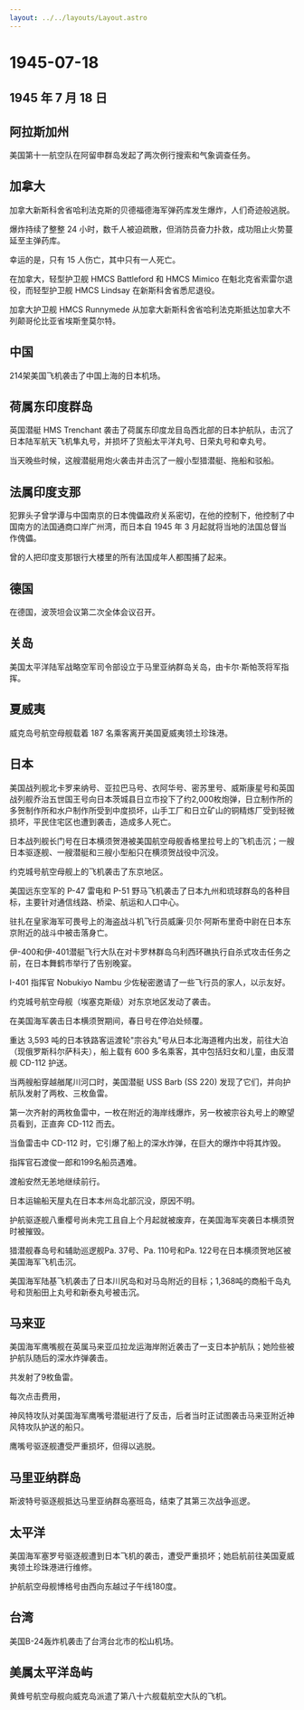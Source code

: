 ```yaml
---
layout: ../../layouts/Layout.astro
---
```


# 1945-07-18

## 1945 年 7 月 18 日

## 阿拉斯加州

美国第十一航空队在阿留申群岛发起了两次例行搜索和气象调查任务。

## 加拿大

加拿大新斯科舍省哈利法克斯的贝德福德海军弹药库发生爆炸，人们奇迹般逃脱。

爆炸持续了整整 24
小时，数千人被迫疏散，但消防员奋力扑救，成功阻止火势蔓延至主弹药库。

幸运的是，只有 15 人伤亡，其中只有一人死亡。

在加拿大，轻型护卫舰 HMCS Battleford 和 HMCS Mimico
在魁北克省索雷尔退役，而轻型护卫舰 HMCS Lindsay 在新斯科舍省悉尼退役。

加拿大护卫舰 HMCS Runnymede
从加拿大新斯科舍省哈利法克斯抵达加拿大不列颠哥伦比亚省埃斯奎莫尔特。

## 中国

214架美国飞机袭击了中国上海的日本机场。

## 荷属东印度群岛

英国潜艇 HMS Trenchant
袭击了荷属东印度龙目岛西北部的日本护航队，击沉了日本陆军航天飞机隼丸号，并损坏了货船太平洋丸号、日荣丸号和幸丸号。

当天晚些时候，这艘潜艇用炮火袭击并击沉了一艘小型猎潜艇、拖船和驳船。

## 法属印度支那

犯罪头子曾学谭与中国南京的日本傀儡政府关系密切，在他的控制下，他控制了中国南方的法国通商口岸广州湾，而日本自
1945 年 3 月起就将当地的法国总督当作傀儡。

曾的人把印度支那银行大楼里的所有法国成年人都围捕了起来。

## 德国

在德国，波茨坦会议第二次全体会议召开。

## 关岛

美国太平洋陆军战略空军司令部设立于马里亚纳群岛关岛，由卡尔·斯帕茨将军指挥。

## 夏威夷

威克岛号航空母舰载着 187 名乘客离开美国夏威夷领土珍珠港。

## 日本

美国战列舰北卡罗来纳号、亚拉巴马号、衣阿华号、密苏里号、威斯康星号和英国战列舰乔治五世国王号向日本茨城县日立市投下了约2,000枚炮弹，日立制作所的多贺制作所和水户制作所受到中度损坏，山手工厂和日立矿山的铜精炼厂受到轻微损坏，平民住宅区也遭到袭击，造成多人死亡。

日本战列舰长门号在日本横须贺港被美国航空母舰香格里拉号上的飞机击沉；一艘日本驱逐舰、一艘潜艇和三艘小型船只在横须贺战役中沉没。

约克城号航空母舰上的飞机袭击了东京地区。

美国远东空军的 P-47 雷电和 P-51
野马飞机袭击了日本九州和琉球群岛的各种目标，主要针对通信线路、桥梁、航运和人口中心。

驻扎在皇家海军可畏号上的海盗战斗机飞行员威廉·贝尔·阿斯布里奇中尉在日本东京附近的战斗中被击落身亡。

伊-400和伊-401潜艇飞行大队在对卡罗林群岛乌利西环礁执行自杀式攻击任务之前，在日本舞鹤市举行了告别晚宴。

I-401 指挥官 Nobukiyo Nambu 少佐秘密邀请了一些飞行员的家人，以示友好。

约克城号航空母舰（埃塞克斯级）对东京地区发动了袭击。

在美国海军袭击日本横须贺期间，春日号在停泊处倾覆。

重达 3,593
吨的日本铁路客运渡轮"宗谷丸"号从日本北海道稚内出发，前往大泊（现俄罗斯科尔萨科夫），船上载有
600 多名乘客，其中包括妇女和儿童，由反潜舰 CD-112 护送。

当两艘船穿越艏尾川河口时，美国潜艇 USS Barb (SS 220)
发现了它们，并向护航队发射了两枚、三枚鱼雷。

第一次齐射的两枚鱼雷中，一枚在附近的海岸线爆炸，另一枚被宗谷丸号上的瞭望员看到，正直奔
CD-112 而去。

当鱼雷击中 CD-112 时，它引爆了船上的深水炸弹，在巨大的爆炸中将其炸毁。

指挥官石渡俊一郎和199名船员遇难。

渡船安然无恙地继续前行。

日本运输船天屋丸在日本本州岛北部沉没，原因不明。

护航驱逐舰八重樱号尚未完工且自上个月起就被废弃，在美国海军突袭日本横须贺时被摧毁。

猎潜舰春岛号和辅助巡逻舰Pa. 37号、Pa. 110号和Pa.
122号在日本横须贺地区被美国海军飞机击沉。

美国海军陆基飞机袭击了日本川尻岛和对马岛附近的目标；1,368吨的商船千岛丸号和货船田上丸号和新泰丸号被击沉。

## 马来亚

美国海军鹰嘴舰在英属马来亚瓜拉龙运海岸附近袭击了一支日本护航队；她险些被护航队随后的深水炸弹袭击。

共发射了9枚鱼雷。

每次点击费用，

神风特攻队对美国海军鹰嘴号潜艇进行了反击，后者当时正试图袭击马来亚附近神风特攻队护送的船只。

鹰嘴号驱逐舰遭受严重损坏，但得以逃脱。

## 马里亚纳群岛

斯波特号驱逐舰抵达马里亚纳群岛塞班岛，结束了其第三次战争巡逻。

## 太平洋

美国海军塞罗号驱逐舰遭到日本飞机的袭击，遭受严重损坏；她启航前往美国夏威夷领土珍珠港进行维修。

护航航空母舰博格号由西向东越过子午线180度。

## 台湾

美国B-24轰炸机袭击了台湾台北市的松山机场。

## 美属太平洋岛屿

黄蜂号航空母舰向威克岛派遣了第八十六舰载航空大队的飞机。